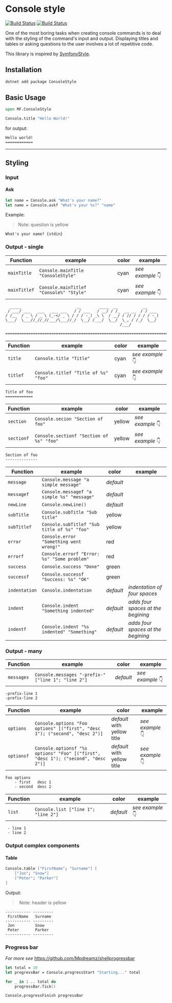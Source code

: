 Console style
=============

[![Build Status](https://dev.azure.com/MortalFlesh/console-style/_apis/build/status/MortalFlesh.console-style)](https://dev.azure.com/MortalFlesh/console-style/_build/latest?definitionId=1)
[![Build Status](https://api.travis-ci.com/MortalFlesh/console-style.svg?branch=master)](https://travis-ci.com/MortalFlesh/console-style)

One of the most boring tasks when creating console commands is to deal with the styling of the command's input and output. Displaying titles and tables or asking questions to the user involves a lot of repetitive code.

This library is inspired by [SymfonyStyle](https://symfony.com/doc/current/console/style.html).

## Installation
```sh
dotnet add package ConsoleStyle
```

## Basic Usage
```fs
open MF.ConsoleStyle

Console.title "Hello World!"
```
for output:

    Hello world!
    ============

---
## Styling

### Input

#### Ask
```fs
let name = Console.ask "What's your name?"
let name = Console.askf "What's your %s?" "name"
```

Example:
> Note: question is yellow
```
What's your name? {stdin}
```

### Output - single

| Function | example | color | example |
| ---      | ---     | ---   | ---      |
| `mainTitle` | `Console.mainTitle "ConsoleStyle"` | cyan | _see example_ 👇 |
| `mainTitlef` | `Console.mainTitlef "Console%" "Style"` | cyan | _see example_ 👇 |
```
  _____                        __        ____  __           __
 / ___/ ___   ___   ___ ___   / / ___   / __/ / /_  __ __  / / ___
/ /__  / _ \ / _ \ (_-</ _ \ / / / -_) _\ \  / __/ / // / / / / -_)
\___/  \___//_//_//___/\___//_/  \__/ /___/  \__/  \_, / /_/  \__/
                                                  /___/

========================================================================

```
| Function | example | color | example |
| ---      | ---     | ---   | ---      |
| `title` | `Console.title "Title"` | cyan | _see example_ 👇 |
| `titlef` | `Console.titlef "Title of %s" "foo"` | cyan | _see example_ 👇 |
```
Title of foo
============
```
| Function | example | color | example |
| ---      | ---     | ---   | ---      |
| `section` | `Console.secion "Section of foo"` | yellow | _see example_ 👇 |
| `sectionf` | `Console.sectionf "Section of %s" "foo"` | yellow | _see example_ 👇 |
```
Section of foo
--------------
```
| Function | example | color | example |
| ---      | ---     | ---   | ---      |
| `message` | `Console.message "a simple message"` | _default_ | |
| `messagef` | `Console.messagef "a simple %s" "message"` | _default_ | |
| `newLine` | `Console.newLine()` | _default_ | |
| `subTitle` | `Console.subTitle "Sub title"` | yellow | |
| `subTitlef` | `Console.subTitlef "Sub title of %s" "foo"` | yellow | |
| `error` | `Console.error "Something went wrong!"` | red | |
| `errorf` | `Console.errorf "Error: %s" "Some problem"` | red | |
| `success` | `Console.success "Done"` | green | |
| `successf` | `Console.successf "Success: %s" "OK"` | green | |
| `indentation` | `Console.indentation` | _default_ | _indentation of four spaces_ |
| `indent` | `Console.indent "Something indented"` | _default_ | _adds four spaces at the begining_ |
| `indentf` | `Console.indent "%s indented" "Something"` | _default_ | _adds four spaces at the begining_ |

### Output - many

| Function | example | color | example |
| ---      | ---     | ---   | ---      |
| `messages` | `Console.messages "-prefix-" ["line 1"; "line 2"]` | _default_ | _see example_ 👇 |
```
-prefix-line 1
-prefix-line 2
```
| Function | example | color | example |
| ---      | ---     | ---   | ---      |
| `options` | `Console.options "Foo options" [("first", "desc 1"); ("second", "desc 2")]` | _default_ with yellow title | _see example_ 👇 |
| `optionsf` | `Console.optionsf "%s options" "Foo" [("first", "desc 1"); ("second", "desc 2")]` | _default_ with yellow title | _see example_ 👇 |
```
Foo options
    - first   desc 1
    - second  desc 2
```
| Function | example | color | example |
| ---      | ---     | ---   | ---      |
| `list` | `Console.list ["line 1"; "line 2"]` | _default_ | _see example_ 👇 |
```
 - line 1
 - line 2
```

### Output complex components

#### Table
```fs
Console.table ["FirstName"; "Surname"] [
    ["Jon"; "Snow"]
    ["Peter"; "Parker"]
]
```
Output:
> Note: header is yellow
```
----------- ---------
 FirstName   Surname
----------- ---------
 Jon         Snow
 Peter       Parker
----------- ---------
```

### Progress bar
_For more see_ https://github.com/Mpdreamz/shellprogressbar

```fs
let total = 10
let progressBar = Console.progressStart "Starting..." total

for _ in 1 .. total do
    progressBar.Tick()

Console.progressFinish progressBar
```
